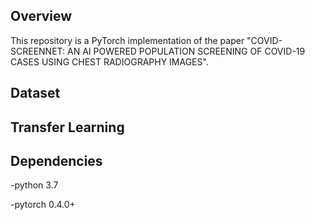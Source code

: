 Overview
----
This repository is a PyTorch implementation of the paper "COVID-SCREENNET: AN AI POWERED POPULATION SCREENING OF COVID-19 CASES USING CHEST RADIOGRAPHY IMAGES".

Dataset
-----



Transfer Learning
----


Dependencies
-----
-python 3.7

-pytorch 0.4.0+
